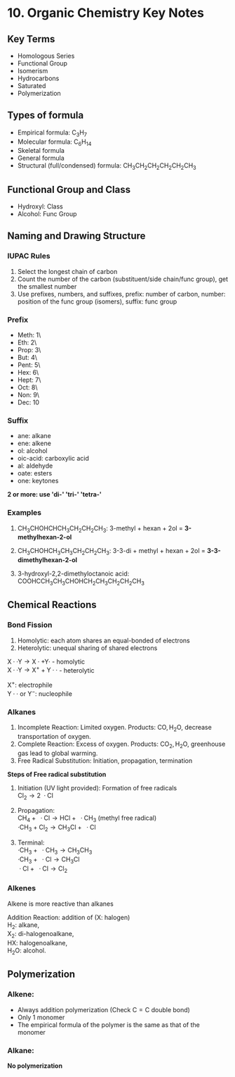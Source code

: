 # 10. Organic Chemistry Key Notes

## Key Terms

- Homologous Series
- Functional Group
- Isomerism
- Hydrocarbons
- Saturated
- Polymerization

## Types of formula

- Empirical formula: $\text{C}_3\text{H}_7$
- Molecular formula: $\text{C}_6\text{H}_{14}$
- Skeletal formula
- General formula
- Structural (full/condensed) formula: $\text{CH}_3\text{CH}_2\text{CH}_2\text{CH}_2\text{CH}_2\text{CH}_3$

## Functional Group and Class

- Hydroxyl: Class
- Alcohol: Func Group

## Naming and Drawing Structure

### IUPAC Rules

1. Select the longest chain of carbon
2. Count the number of the carbon (substituent/side chain/func group), get the smallest number
3. Use prefixes, numbers, and suffixes, prefix: number of carbon, number: position of the func group (isomers), suffix: func group

### Prefix

- Meth: 1\
- Eth: 2\
- Prop: 3\
- But: 4\
- Pent: 5\
- Hex: 6\
- Hept: 7\
- Oct: 8\
- Non: 9\
- Dec: 10

### Suffix

- ane: alkane
- ene: alkene
- ol: alcohol
- oic-acid: carboxylic acid
- al: aldehyde
- oate: esters
- one: keytones

**2 or more: use 'di-' 'tri-' 'tetra-'**

### Examples

1) $\text{CH}_3\text{CHOH}\text{CHCH}_3\text{CH}_2\text{CH}_2\text{CH}_3$: 3-methyl + hexan + 2ol = **3-methylhexan-2-ol**

2) $\text{CH}_3\text{CHOH}\text{CH}_3\text{CH}_3\text{CH}_2\text{CH}_2\text{CH}_3$: 3-3-di + methyl + hexan + 2ol = **3-3-dimethylhexan-2-ol**

3) 3-hydroxyl-2,2-dimethyloctanoic acid: $\text{COOH}\text{C}\text{CH}_3\text{CH}_3\text{CHOH}\text{CH}_2\text{CH}_3\text{CH}_2\text{CH}_2\text{CH}_3$

## Chemical Reactions

### Bond Fission

1. Homolytic: each atom shares an equal-bonded of electrons
2. Heterolytic: unequal sharing of shared electrons

$\text{X}··\text{Y} → \text{X}· + \text{Y}·$ - homolytic\
$\text{X}··\text{Y} → \text{X}^{+} + \text{Y}··$ - heterolytic

$\text{X}^{+}$: electrophile\
$\text{Y}··$ or $\text{Y}^{-}$: nucleophile

### Alkanes

1. Incomplete Reaction: Limited oxygen. Products: $\text{CO}, \text{H}_2\text{O}$, decrease transportation of oxygen.
2. Complete Reaction: Excess of oxygen. Products: $\text{CO}_2, \text{H}_2\text{O}$, greenhouse gas lead to global warming.
3. Free Radical Substitution: Initiation, propagation, termination

**Steps of Free radical substitution**

1. Initiation (UV light provided): Formation of free radicals\
$\text{Cl}_2 → 2\text{ } ·\text{Cl}$

2. Propagation:\
$\text{CH}_4 + \text{ }· \text{Cl} → \text{HCl} + \text{ }·\text{CH}_3$ (methyl free radical)\
$·\text{CH}_3 + \text{Cl}_2 → \text{CH}_3\text{Cl} + \text{ }·\text{Cl}$ 

3. Terminal:\
$·\text{CH}_3 + \text{ } ·\text{CH}_3 → \text{CH}_3\text{CH}_3$\
$·\text{CH}_3 + \text{ }· \text{Cl} → \text{CH}_3\text{Cl}$\
$\text{ }· \text{Cl} + \text{ }· \text{Cl} → \text{Cl}_2$

### Alkenes

Alkene is more reactive than alkanes

Addition Reaction: addition of ($\text{X}$: halogen)\
$\text{H}_2$: alkane,\
$\text{X}_2$: di-halogenoalkane,\
$\text{HX}$: halogenoalkane,\
$\text{H}_2\text{O}$: alcohol.

## Polymerization

### Alkene:

- Always addition polymerization (Check $\text{C}=\text{C}$ double bond)
- Only 1 monomer
- The empirical formula of the polymer is the same as that of the monomer

### Alkane:

**No polymerization**


